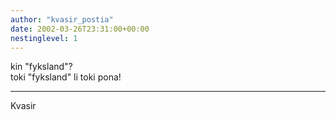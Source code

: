 ```yaml
---
author: "kvasir_postia"
date: 2002-03-26T23:31:00+00:00
nestinglevel: 1
---
```

kin "fyksland"? \
toki "fyksland" li toki pona!

***
Kvasir